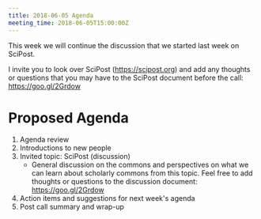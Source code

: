 ```yaml
---
title: 2018-06-05 Agenda
meeting_time: 2018-06-05T15:00:00Z
---
```


This week we will continue the discussion that we started last week on SciPost.

I invite you to look over SciPost (https://scipost.org) and add any thoughts or
questions that you may have to the SciPost document before the call:
https://goo.gl/2Grdow

# Proposed Agenda

1. Agenda review
2. Introductions to new people
2. Invited topic: SciPost (discussion)
    - General discussion on the commons and perspectives on what we can learn
    about scholarly commons from this topic. Feel free to add thoughts or
    questions to the discussion document: https://goo.gl/2Grdow
6. Action items and suggestions for next week's agenda
7. Post call summary and wrap-up
